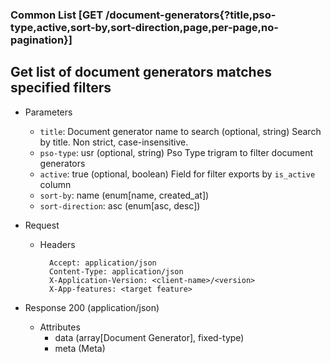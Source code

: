 ### Common List [GET /document-generators{?title,pso-type,active,sort-by,sort-direction,page,per-page,no-pagination}]

## **Get list of document generators matches specified filters**

+ Parameters
    + `title`: Document generator name to search (optional, string)
        Search by title. Non strict, case-insensitive.
    + `pso-type`: usr (optional, string)
        Pso Type trigram to filter document generators
    + `active`: true (optional, boolean)
        Field for filter exports by `is_active` column
    + `sort-by`: name (enum[name, created_at])
    + `sort-direction`: asc (enum[asc, desc])
    <!-- include(../pagination_parameters.md) -->

+ Request
    + Headers

            Accept: application/json
            Content-Type: application/json
            X-Application-Version: <client-name>/<version>
            X-App-features: <target feature>

+ Response 200 (application/json)

    + Attributes
        + data (array[Document Generator], fixed-type)
        + meta (Meta)

<!-- include(../error_responses.md) -->
